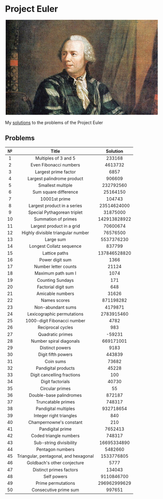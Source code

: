 # Project Euler
 
<p align="center"> 
<img src="Images/title.jpg" width="500">
</p>

My [solutions](https://projecteuler.net/progress=Kouki) to the problems of the Project Euler

## Problems

| № | Title | Solution |
| :---: | :---: | :---: |
| 1 | Multiples of 3 and 5 | 233168 |
| 2 | Even Fibonacci numbers | 4613732 |
| 3 | Largest prime factor | 6857 |
| 4 | Largest palindrome product | 906609 |
| 5 | Smallest multiple | 232792560 |
| 6 | Sum square difference | 25164150 |
| 7 | 10001st prime | 104743 |
| 8 | Largest product in a series | 23514624000 |
| 9 | Special Pythagorean triplet | 31875000 |
| 10 | Summation of primes | 142913828922 |
| 11 | Largest product in a grid | 70600674 |
| 12 | Highly divisible triangular number | 76576500 |
| 13 | Large sum | 5537376230 |
| 14 | Longest Collatz sequence | 837799 |
| 15 | Lattice paths | 137846528820 |
| 16 | Power digit sum | 1366 |
| 17 | Number letter counts | 21124 |
| 18 | Maximum path sum I | 1074 |
| 19 | Counting Sundays | 171 |
| 20 | Factorial digit sum | 648 |
| 21 | Amicable numbers | 31626 |
| 22 | Names scores | 871198282 |
| 23 | Non-abundant sums | 4179871 |
| 24 | Lexicographic permutations | 2783915460 |
| 25 | 1000-digit Fibonacci number | 4782 |
| 26 | Reciprocal cycles | 983 |
| 27 | Quadratic primes | -59231 |
| 28 | Number spiral diagonals | 669171001 |
| 29 | Distinct powers | 9183 |
| 30 | Digit fifth powers | 443839 |
| 31 | Coin sums | 73682 |
| 32 | Pandigital products | 45228 |
| 33 | Digit cancelling fractions | 100 |
| 34 | Digit factorials | 40730 |
| 35 | Circular primes | 55 |
| 36 | Double-base palindromes | 872187 |
| 37 | Truncatable primes | 748317 |
| 38 | Pandigital multiples | 932718654 |
| 39 | Integer right triangles | 840 |
| 40 | Champernowne's constant | 210 |
| 41 | Pandigital prime | 7652413 |
| 42 | Coded triangle numbers | 748317 |
| 43 | Sub-string divisibility | 16695334890 |
| 44 | Pentagon numbers | 5482660 |
| 45 | Triangular, pentagonal, and hexagonal | 1533776805 |
| 46 | Goldbach's other conjecture | 5777 |
| 47 | Distinct primes factors | 134043 |
| 48 | Self powers | 9110846700 |
| 49 | Prime permutations | 296962999629 |
| 50 | Consecutive prime sum | 997651 |
